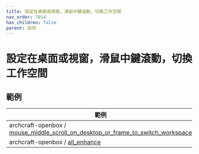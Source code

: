 ```yaml
---
title: 設定在桌面或視窗，滑鼠中鍵滾動，切換工作空間
nav_order: 7014
has_children: false
parent: 如何
---
```



# 設定在桌面或視窗，滑鼠中鍵滾動，切換工作空間


## 範例


| 範例 |
| --- |
| archcraft-openbox / [mouse_middle_scroll_on_desktop_or_frame_to_switch_workspace](https://github.com/samwhelp/archcraft-adjustment/tree/main/sample/mousebind-adjustment/archcraft-openbox/2022-09-16/mouse_middle_scroll_on_desktop_or_frame_to_switch_workspace) |
| archcraft-openbox / [all_enhance](https://github.com/samwhelp/archcraft-adjustment/tree/main/sample/mousebind-adjustment/archcraft-openbox/2022-09-16/all_enhance) |
